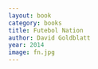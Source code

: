 ```yaml
---
layout: book
category: books
title: Futebol Nation
author: David Goldblatt
year: 2014
image: fn.jpg
---
```

